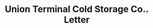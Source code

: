 ---
doi: 10.7916/D8SR0BJ2
date_other: '1927'
date_other_textual: '1927'
form: correspondence
genre:
- Letters (correspondence)
name:
- Union Terminal Cold Storage Co.
object_in_context_url: https://biggert.cul.columbia.edu/items/view/ave_biggert_01138
subject_hierarchical_geographic:
- New York, New York, United States
subject_name:
- Union Terminal Cold Storage Co.
title: Union Terminal Cold Storage Co.. Letter
sort_title: Union Terminal Cold Storage Co.. Letter
call_number: ave_biggert_01138
coordinates:
- 40.71277777777778,-74.00583333333333
pid: ave_biggert_01138
identifiers: ave_biggert_01138
thumbnail: false
permalink: /biggert/ave_biggert_01138/
layout: iiif-image-page
---